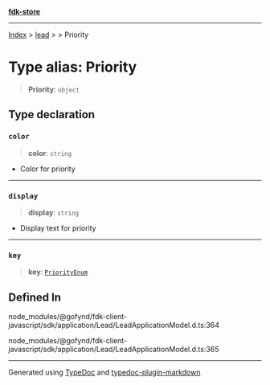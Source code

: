 [**fdk-store**](../../../README.md)
***

[Index](../../../API.md) > [lead](../../README.md) > [<internal>](../README.md) > Priority

# Type alias: Priority

> **Priority**: `object`

## Type declaration

### `color`

> **color**: `string`

- Color for priority

***

### `display`

> **display**: `string`

- Display text for priority

***

### `key`

> **key**: [`PriorityEnum`](type-alias.PriorityEnum.md)

## Defined In

node\_modules/@gofynd/fdk-client-javascript/sdk/application/Lead/LeadApplicationModel.d.ts:364

node\_modules/@gofynd/fdk-client-javascript/sdk/application/Lead/LeadApplicationModel.d.ts:365

***
Generated using [TypeDoc](https://typedoc.org/) and [typedoc-plugin-markdown](https://www.npmjs.com/package/typedoc-plugin-markdown)
